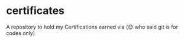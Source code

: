# certificates
A repository to hold my Certifications earned via (😊 who said git is for codes only)

